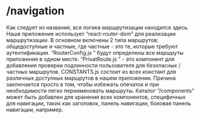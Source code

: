 # /navigation

Как следует из названия, вся логика маршрутизации находится здесь.
Наше приложение использует “react-router-dom” для реализации маршрутизации.
В основном включены 2 типа маршрутов: общедоступные и частные, где частные - это те, которые требуют аутентификации.
“RouterConfig.js ” будут определены все маршруты приложения в одном месте.
“PrivatRoute.js ” - это компонент для добавления проверки подлинности пользователя для безопасных /частных маршрутов.
CONSTANTS.js состоит из всех констант для различных доступных маршрутов в нашем приложении. Причина заключается просто в том, чтобы избежать опечаток и при необходимости легко переименовать маршруты.
Каталог “/components” может быть добавлен для хранения всех компонентов, специфичных для навигации, таких как заголовок, панель навигации, боковая панель навигации, например.

